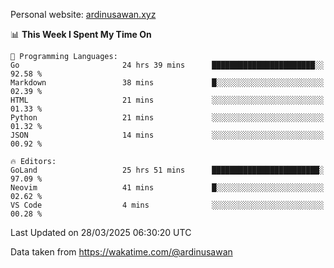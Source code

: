 Personal website: [ardinusawan.xyz](https://ardinusawan.xyz)

<!--START_SECTION:waka-->
📊 **This Week I Spent My Time On** 

```text
💬 Programming Languages: 
Go                       24 hrs 39 mins      ███████████████████████░░   92.58 % 
Markdown                 38 mins             █░░░░░░░░░░░░░░░░░░░░░░░░   02.39 % 
HTML                     21 mins             ░░░░░░░░░░░░░░░░░░░░░░░░░   01.33 % 
Python                   21 mins             ░░░░░░░░░░░░░░░░░░░░░░░░░   01.32 % 
JSON                     14 mins             ░░░░░░░░░░░░░░░░░░░░░░░░░   00.92 % 

🔥 Editors: 
GoLand                   25 hrs 51 mins      ████████████████████████░   97.09 % 
Neovim                   41 mins             █░░░░░░░░░░░░░░░░░░░░░░░░   02.62 % 
VS Code                  4 mins              ░░░░░░░░░░░░░░░░░░░░░░░░░   00.28 % 
```


 Last Updated on 28/03/2025 06:30:20 UTC
<!--END_SECTION:waka-->
Data taken from https://wakatime.com/@ardinusawan
